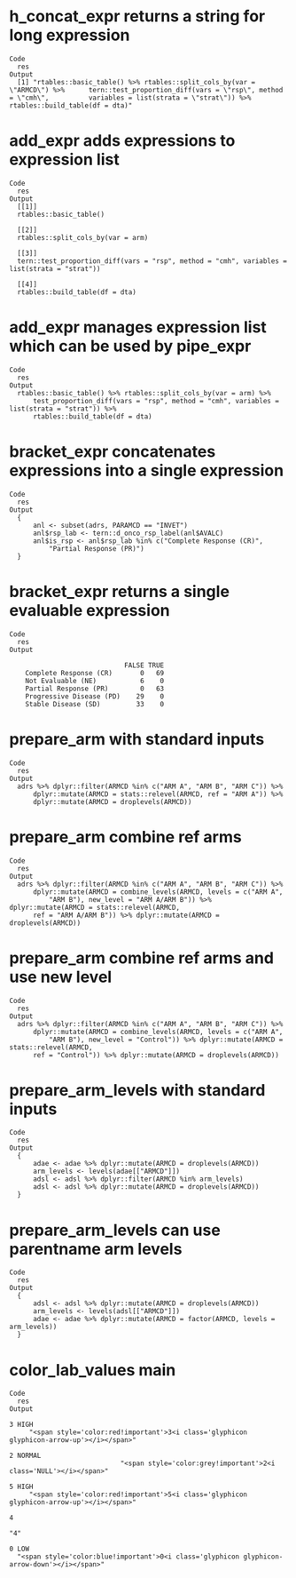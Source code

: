 # h_concat_expr returns a string for long expression

    Code
      res
    Output
      [1] "rtables::basic_table() %>% rtables::split_cols_by(var = \"ARMCD\") %>%      tern::test_proportion_diff(vars = \"rsp\", method = \"cmh\",          variables = list(strata = \"strat\")) %>% rtables::build_table(df = dta)"

# add_expr adds expressions to expression list

    Code
      res
    Output
      [[1]]
      rtables::basic_table()
      
      [[2]]
      rtables::split_cols_by(var = arm)
      
      [[3]]
      tern::test_proportion_diff(vars = "rsp", method = "cmh", variables = list(strata = "strat"))
      
      [[4]]
      rtables::build_table(df = dta)
      

# add_expr manages expression list which can be used by pipe_expr

    Code
      res
    Output
      rtables::basic_table() %>% rtables::split_cols_by(var = arm) %>% 
          test_proportion_diff(vars = "rsp", method = "cmh", variables = list(strata = "strat")) %>% 
          rtables::build_table(df = dta)

# bracket_expr concatenates expressions into a single expression

    Code
      res
    Output
      {
          anl <- subset(adrs, PARAMCD == "INVET")
          anl$rsp_lab <- tern::d_onco_rsp_label(anl$AVALC)
          anl$is_rsp <- anl$rsp_lab %in% c("Complete Response (CR)", 
              "Partial Response (PR)")
      }

# bracket_expr returns a single evaluable expression

    Code
      res
    Output
                                
                                 FALSE TRUE
        Complete Response (CR)       0   69
        Not Evaluable (NE)           6    0
        Partial Response (PR)        0   63
        Progressive Disease (PD)    29    0
        Stable Disease (SD)         33    0

# prepare_arm with standard inputs

    Code
      res
    Output
      adrs %>% dplyr::filter(ARMCD %in% c("ARM A", "ARM B", "ARM C")) %>% 
          dplyr::mutate(ARMCD = stats::relevel(ARMCD, ref = "ARM A")) %>% 
          dplyr::mutate(ARMCD = droplevels(ARMCD))

# prepare_arm combine ref arms

    Code
      res
    Output
      adrs %>% dplyr::filter(ARMCD %in% c("ARM A", "ARM B", "ARM C")) %>% 
          dplyr::mutate(ARMCD = combine_levels(ARMCD, levels = c("ARM A", 
              "ARM B"), new_level = "ARM A/ARM B")) %>% dplyr::mutate(ARMCD = stats::relevel(ARMCD, 
          ref = "ARM A/ARM B")) %>% dplyr::mutate(ARMCD = droplevels(ARMCD))

# prepare_arm combine ref arms and use new level

    Code
      res
    Output
      adrs %>% dplyr::filter(ARMCD %in% c("ARM A", "ARM B", "ARM C")) %>% 
          dplyr::mutate(ARMCD = combine_levels(ARMCD, levels = c("ARM A", 
              "ARM B"), new_level = "Control")) %>% dplyr::mutate(ARMCD = stats::relevel(ARMCD, 
          ref = "Control")) %>% dplyr::mutate(ARMCD = droplevels(ARMCD))

# prepare_arm_levels with standard inputs

    Code
      res
    Output
      {
          adae <- adae %>% dplyr::mutate(ARMCD = droplevels(ARMCD))
          arm_levels <- levels(adae[["ARMCD"]])
          adsl <- adsl %>% dplyr::filter(ARMCD %in% arm_levels)
          adsl <- adsl %>% dplyr::mutate(ARMCD = droplevels(ARMCD))
      }

# prepare_arm_levels can use parentname arm levels

    Code
      res
    Output
      {
          adsl <- adsl %>% dplyr::mutate(ARMCD = droplevels(ARMCD))
          arm_levels <- levels(adsl[["ARMCD"]])
          adae <- adae %>% dplyr::mutate(ARMCD = factor(ARMCD, levels = arm_levels))
      }

# color_lab_values main

    Code
      res
    Output
                                                                                           3 HIGH 
         "<span style='color:red!important'>3<i class='glyphicon glyphicon-arrow-up'></i></span>" 
                                                                                         2 NORMAL 
                                "<span style='color:grey!important'>2<i class='NULL'></i></span>" 
                                                                                           5 HIGH 
         "<span style='color:red!important'>5<i class='glyphicon glyphicon-arrow-up'></i></span>" 
                                                                                                4 
                                                                                              "4" 
                                                                                            0 LOW 
      "<span style='color:blue!important'>0<i class='glyphicon glyphicon-arrow-down'></i></span>" 

